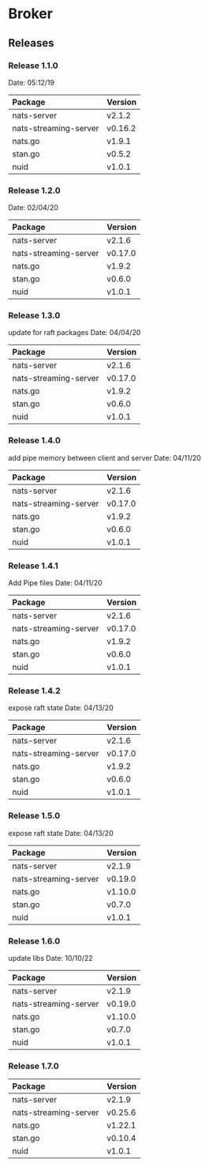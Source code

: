 # Broker
## Releases

### Release 1.1.0

Date: 05:12/19

| Package               | Version |
|:----------------------|:--------|
| nats-server           | v2.1.2  |
| nats-streaming-server | v0.16.2 |
| nats.go               | v1.9.1  |
| stan.go               | v0.5.2  |
| nuid                  | v1.0.1  |

### Release 1.2.0

Date: 02/04/20

| Package               | Version |
|:----------------------|:--------|
| nats-server           | v2.1.6  |
| nats-streaming-server | v0.17.0 |
| nats.go               | v1.9.2  |
| stan.go               | v0.6.0  |
| nuid                  | v1.0.1  |


### Release 1.3.0
update for raft packages
Date: 04/04/20

| Package               | Version |
|:----------------------|:--------|
| nats-server           | v2.1.6  |
| nats-streaming-server | v0.17.0 |
| nats.go               | v1.9.2  |
| stan.go               | v0.6.0  |
| nuid                  | v1.0.1  |




### Release 1.4.0
add pipe memory between client and server
Date: 04/11/20

| Package               | Version |
|:----------------------|:--------|
| nats-server           | v2.1.6  |
| nats-streaming-server | v0.17.0 |
| nats.go               | v1.9.2  |
| stan.go               | v0.6.0  |
| nuid                  | v1.0.1  |



### Release 1.4.1
Add Pipe files
Date: 04/11/20

| Package               | Version |
|:----------------------|:--------|
| nats-server           | v2.1.6  |
| nats-streaming-server | v0.17.0 |
| nats.go               | v1.9.2  |
| stan.go               | v0.6.0  |
| nuid                  | v1.0.1  |


### Release 1.4.2
expose raft state
Date: 04/13/20

| Package               | Version |
|:----------------------|:--------|
| nats-server           | v2.1.6  |
| nats-streaming-server | v0.17.0 |
| nats.go               | v1.9.2  |
| stan.go               | v0.6.0  |
| nuid                  | v1.0.1  |

### Release 1.5.0
expose raft state
Date: 04/13/20

| Package               | Version |
|:----------------------|:--------|
| nats-server           | v2.1.9  |
| nats-streaming-server | v0.19.0 |
| nats.go               | v1.10.0  |
| stan.go               | v0.7.0  |
| nuid                  | v1.0.1  |

### Release 1.6.0
update libs
Date: 10/10/22

| Package               | Version |
|:----------------------|:--------|
| nats-server           | v2.1.9  |
| nats-streaming-server | v0.19.0 |
| nats.go               | v1.10.0  |
| stan.go               | v0.7.0  |
| nuid                  | v1.0.1  |

### Release 1.7.0
| Package               | Version |
|:----------------------|:--------|
| nats-server           | v2.1.9  |
| nats-streaming-server | v0.25.6 |
| nats.go               | v1.22.1 |
| stan.go               | v0.10.4 |
| nuid                  | v1.0.1  |